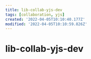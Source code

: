 ```yaml
---
title: lib-collab-yjs-dev
tags: [collaboration, yjs]
created: '2022-04-05T10:10:40.177Z'
modified: '2022-04-05T10:10:59.826Z'
---
```


# lib-collab-yjs-dev


